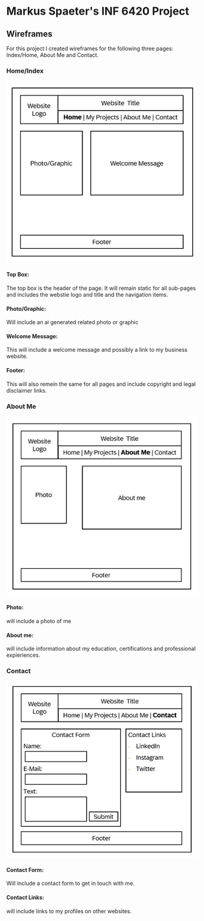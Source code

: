 # Markus Spaeter's INF 6420 Project

## Wireframes
For this project I created wireframes for the following three pages: Index/Home, About Me and Contact.

### Home/Index

![Wireframe of Home Page](wireframes/home_wf.jpg)

#### Top Box:
The top box is the header of the page. It will remain static for all sub-pages and includes the webstie logo and title and the navigation items.

#### Photo/Graphic:
Will include an ai generated related photo or graphic

#### Welcome Message:
This will include a welcome message and possibly a link to my business website.

#### Footer:
This will also remein the same for all pages and include copyright and legal disclaimer links.



### About Me
![wireframe of About Me Page](wireframes/about_wf.jpg)

#### Photo:
will include a photo of me

#### About me:
will include information about my education, certifications and professional expieriences. 

### Contact

![Wireframe of Contact Page](wireframes/contact_wf.jpg)

#### Contact Form:
Will include a contact form to get in touch with me.

#### Contact Links:
will include links to my profiles on other websites.